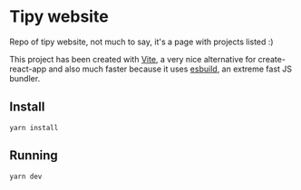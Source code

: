 # Tipy website

Repo of tipy website, not much to say, it's a page with projects listed :)

This project has been created with [Vite](https://vitejs.dev/), a very nice alternative for create-react-app and also much faster because it uses [esbuild](https://esbuild.github.io/), an extreme fast JS bundler.

## Install

```shell
yarn install
```

## Running

```shell
yarn dev
```